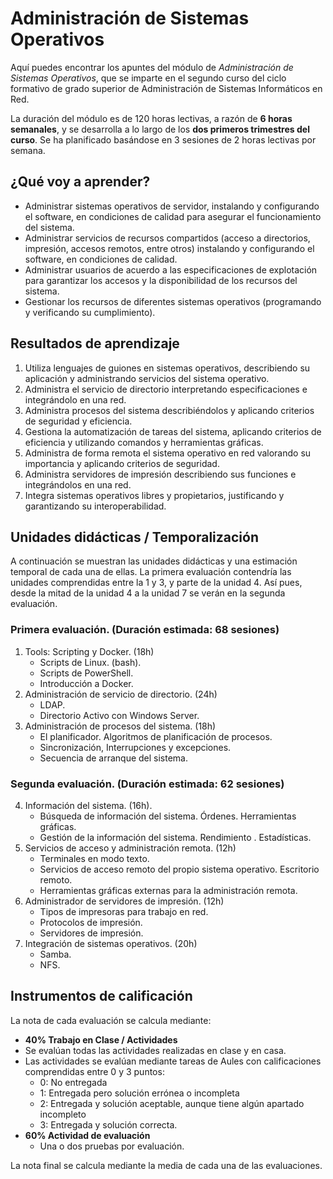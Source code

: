 # Administración de Sistemas Operativos

Aquí puedes encontrar los apuntes del módulo de *Administración de Sistemas Operativos*, que se imparte en el segundo curso del ciclo formativo de grado superior de Administración de Sistemas Informáticos en Red.

La duración del módulo es de 120 horas lectivas, a razón de **6 horas semanales**, y se desarrolla a lo largo de los **dos primeros trimestres del curso**. Se ha planificado basándose en 3 sesiones de 2 horas lectivas por semana.

## ¿Qué voy a aprender?

* Administrar sistemas operativos de servidor, instalando y configurando el software, en condiciones de calidad para asegurar el funcionamiento del sistema.
* Administrar servicios de recursos compartidos (acceso a directorios, impresión, accesos remotos, entre otros) instalando y configurando el software, en condiciones de calidad.
* Administrar usuarios de acuerdo a las especificaciones de explotación para garantizar los accesos y la disponibilidad de los recursos del sistema.
* Gestionar los recursos de diferentes sistemas operativos (programando y verificando su cumplimiento).

## Resultados de aprendizaje

1. Utiliza lenguajes de guiones en sistemas operativos, describiendo su aplicación y administrando servicios del sistema operativo.
2. Administra el servicio de directorio interpretando especificaciones e integrándolo en una red.
3. Administra procesos del sistema describiéndolos y aplicando criterios de seguridad y eficiencia.
4. Gestiona la automatización de tareas del sistema, aplicando criterios de eficiencia y utilizando comandos y herramientas gráficas.
5. Administra de forma remota el sistema operativo en red valorando su importancia y aplicando criterios de seguridad.
6. Administra servidores de impresión describiendo sus funciones e integrándolos en una red.
7. Integra sistemas operativos libres y propietarios, justificando y garantizando su interoperabilidad.

## Unidades didácticas / Temporalización

A continuación se muestran las unidades didácticas y una estimación temporal de cada una de ellas. La primera evaluación contendría las unidades comprendidas entre la 1 y 3, y parte de la unidad 4. Así pues, desde la mitad de la unidad 4 a la unidad 7 se verán en la segunda evaluación.

### Primera evaluación. (Duración estimada: 68 sesiones)

1. Tools: Scripting y Docker. (18h)
    * Scripts de Linux. (bash).
    * Scripts de PowerShell.
    * Introducción a Docker.
2. Administración de servicio de directorio. (24h)
    * LDAP.
    * Directorio Activo con Windows Server. 
3. Administración de procesos del sistema. (18h)
    * El planificador. Algoritmos de planificación de procesos.
    * Sincronización, Interrupciones y excepciones.
    * Secuencia de arranque del sistema.

### Segunda evaluación. (Duración estimada: 62 sesiones)

4. Información del sistema. (16h).
    * Búsqueda de información del sistema. Órdenes. Herramientas gráficas. 
    * Gestión de la información del sistema. Rendimiento . Estadísticas.
5. Servicios de acceso y administración remota. (12h) 
    * Terminales en modo texto. 
    * Servicios de acceso remoto del propio sistema operativo. Escritorio remoto. 
    * Herramientas gráficas externas para la administración remota.
6. Administrador de servidores de impresión. (12h) 
    * Tipos de impresoras para trabajo en red.
    * Protocolos de impresión.
    * Servidores de impresión.
7. Integración de sistemas operativos. (20h)
    * Samba.
    * NFS.

## Instrumentos de calificación

La nota de cada evaluación se calcula mediante:

* **40% Trabajo en Clase / Actividades**
* Se evalúan todas las actividades realizadas en clase y en casa.
* Las actividades se evalúan mediante tareas de Aules con calificaciones comprendidas entre 0 y 3 puntos:
    * 0: No entregada
    * 1: Entregada pero solución errónea o incompleta
    * 2: Entregada y solución aceptable, aunque tiene algún apartado incompleto
    * 3: Entregada y solución correcta.
* **60% Actividad de evaluación**
    * Una o dos pruebas por evaluación.

La nota final se calcula mediante la media de cada una de las evaluaciones.




